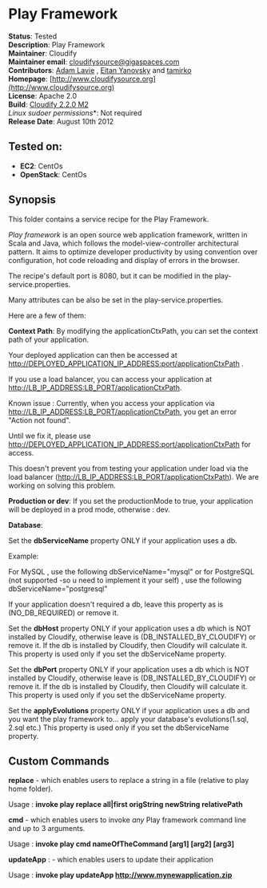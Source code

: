 # Play Framework 

**Status**: Tested  
**Description**:  Play Framework   
**Maintainer**:       Cloudify  
**Maintainer email**: cloudifysource@gigaspaces.com  
**Contributors**:  [Adam Lavie](https://github.com/adaml) , [Eitan Yanovsky](https://github.com/eitany) and [tamirko](https://github.com/tamirko)  
**Homepage**:   [http://www.cloudifysource.org](http://www.cloudifysource.org)  
**License**:      Apache 2.0   
**Build**:  [Cloudify 2.2.0 M2](http://repository.cloudifysource.org/org/cloudifysource/2.2.0/gigaspaces-cloudify-2.2.0-m2-b2491.zip)   
**Linux* sudoer permissions**:	Not required    
**Release Date**: August 10th 2012  


Tested on:
--------

* <strong>EC2</strong>: CentOs 
* <strong>OpenStack</strong>: CentOs 


Synopsis
--------

This folder contains a service recipe for the Play Framework.

*Play framework* is an open source web application framework, written in Scala and Java, which follows the model-view-controller architectural pattern. 
It aims to optimize developer productivity by using convention over configuration, hot code reloading and display of errors in the browser.

The recipe's default port is 8080, but it can be modified in the play-service.properties.


Many attributes can be also be set in the play-service.properties.

Here are a few of them:

**Context Path**: By modifying the applicationCtxPath, you can set the context path of your application.

Your deployed application can then be accessed at [http://DEPLOYED_APPLICATION_IP_ADDRESS:port/applicationCtxPath](http://DEPLOYED_APPLICATION_IP_ADDRESS:port/applicationCtxPath) .

If you use a load balancer, you can access your application at [http://LB_IP_ADDRESS:LB_PORT/applicationCtxPath](http://LB_IP_ADDRESS:LB_PORT/applicationCtxPath).

Known issue : Currently, when you access your application via [http://LB_IP_ADDRESS:LB_PORT/applicationCtxPath](http://LB_IP_ADDRESS:LB_PORT/applicationCtxPath), you get an error "Action not found". 

Until we fix it, please use [http://DEPLOYED_APPLICATION_IP_ADDRESS:port/applicationCtxPath](http://DEPLOYED_APPLICATION_IP_ADDRESS:port/applicationCtxPath) for access. 

This doesn't prevent you from testing your application under load via the load balancer ([http://LB_IP_ADDRESS:LB_PORT/applicationCtxPath](http://LB_IP_ADDRESS:LB_PORT/applicationCtxPath)).
We are working on solving this problem.

**Production or dev**: If you set the productionMode to true, your application will be deployed in a prod mode, otherwise : dev. 

**Database**: 

Set the **dbServiceName** property ONLY if your application uses a db.

Example:

For MySQL , use the following
  dbServiceName="mysql"
or for PostgreSQL (not supported -so u need to implement it your self) , use the following    
  dbServiceName="postgresql"
	
If your application doesn't required a db, leave this property as is (NO_DB_REQUIRED) or remove it.

Set the **dbHost** property ONLY if your application uses a db which is NOT installed by Cloudify, 
   otherwise leave is (DB_INSTALLED_BY_CLOUDIFY) or remove it.
   If the db is installed by Cloudify, then Cloudify will calculate it.
   This property is used only if you set the dbServiceName property.

Set the **dbPort** property ONLY if your application uses a db which is NOT installed by Cloudify, 
   otherwise leave is (DB_INSTALLED_BY_CLOUDIFY) or remove it.
   If the db is installed by Cloudify, then Cloudify will calculate it.
   This property is used only if you set the dbServiceName property.

Set the **applyEvolutions** property ONLY if your application uses a db and you want the play framework to... apply your database's evolutions(1.sql, 2.sql etc.)
   This property is used only if you set the dbServiceName property.




## Custom Commands 

**replace** - which enables users to replace a string in a file (relative to play home folder).

Usage : <strong>invoke play replace all|first origString newString relativePath</strong> 

**cmd** - which enables users to invoke *any* Play framework command line and up to 3 arguments. 

Usage : <strong>invoke play cmd nameOfTheCommand [arg1] [arg2] [arg3]</strong> 

**updateApp** : - which enables users to update their application

Usage : <strong>invoke play updateApp http://www.mynewapplication.zip</strong> 


	